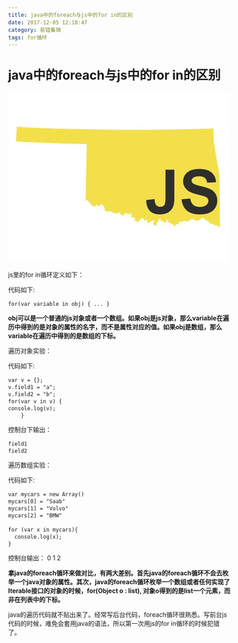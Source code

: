 ```yaml
---
title: java中的foreach与js中的for in的区别
date: 2017-12-05 12:18:47
category: 易错集锦
tags: for循环
---
```

# java中的foreach与js中的for in的区别
![JSLogo](https://github.com/No-Sky/storage/raw/master/pic/JSLogo.jpg)
                                                                   <!-- more -->

js里的for in循环定义如下：

代码如下:
	
	for(var variable in obj) { ... }

**obj可以是一个普通的js对象或者一个数组。如果obj是js对象，那么variable在遍历中得到的是对象的属性的名字，而不是属性对应的值。如果obj是数组，那么variable在遍历中得到的是数组的下标。**

遍历对象实验：

 代码如下:

	var v = {};  
	v.field1 = "a";  
	v.field2 = "b";  
	for(var v in v) {  
    console.log(v);  
		}

  
控制台下输出：

	field1
	field2

遍历数组实验：

代码如下:

	var mycars = new Array()
	mycars[0] = "Saab"
	mycars[1] = "Volvo"
	mycars[2] = "BMW"
	  
	for (var x in mycars){
	  console.log(x);
	}

  
控制台输出：
	0
	1
	2

**拿java的foreach循环来做对比，有两大差别。首先java的foreach循环不会去枚举一个java对象的属性。其次，java的foreach循环枚举一个数组或者任何实现了Iterable接口的对象的时候，for(Object o : list), 对象o得到的是list一个元素，而非在列表中的下标。**

java的遍历代码就不贴出来了。经常写后台代码，foreach循环很熟悉。写前台js代码的时候，难免会套用java的语法，所以第一次用js的for in循环的时候犯错了。
